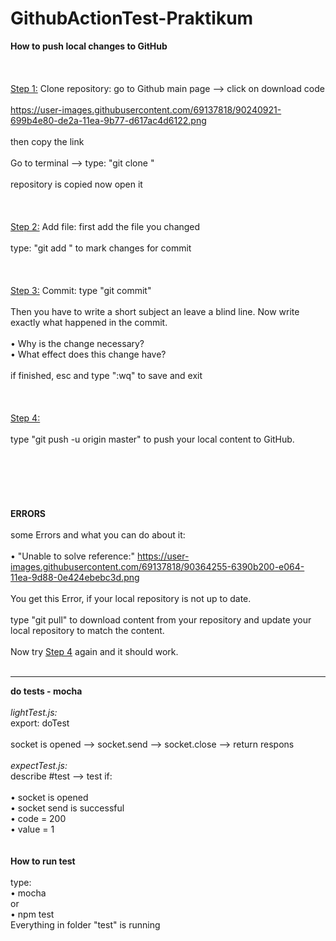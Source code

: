 # GithubActionTest-Praktikum

<b>How to push local changes to GitHub</b>
<br><br>
<br><br>
<ins>Step 1:</ins>
Clone repository:
go to Github main page --> click on download code
<br><br>
https://user-images.githubusercontent.com/69137818/90240921-699b4e80-de2a-11ea-9b77-d617ac4d6122.png
<br><br>
then copy the link
<br><br>
Go to terminal --> type: "git clone <the link you just copied>"
<br><br>
repository is copied now
open it
<br><br> 
<br><br>
<ins>Step 2:</ins>
Add file:
first add the file you changed
<br><br>
type: "git add <your file>" to mark changes for commit
<br><br>
<br><br>
<ins>Step 3:</ins>
Commit:
type "git commit"
<br><br>
Then you have to write a short subject an leave a blind line.
Now write exactly what happened in the commit.
<br><br>
• Why is the change necessary?<br>
• What effect does this change have?
<br><br>
if finished, esc and type ":wq" to save and exit
<br><br>
<br><br>
<ins>Step 4:</ins>
<br><br>
type "git push -u origin master" to push your local content to GitHub.
<br>
<br>
<br>
<br><br>
<br><br>
<b>ERRORS</b>
<br><br>
some Errors and what you can do about it:
<br><br>
• "Unable to solve reference:"
  https://user-images.githubusercontent.com/69137818/90364255-6390b200-e064-11ea-9d88-0e424ebebc3d.png
<br><br>
  You get this Error, if your local repository is not up to date.
<br><br>
  type "git pull" to download content from your repository 
  and update your local repository to match the content.
<br><br>
  Now try <ins>Step 4</ins> again and it should work. 
<br><br>
<hr>
<b>do tests - mocha</b><br><br>
<i>lightTest.js:</i><br>
export: doTest 
<br><br>
socket is opened --> socket.send --> socket.close --> return respons
<br><br>
<i>expectTest.js:</i><br>
describe #test --> test if: <br><br>
• socket is opened<br>
• socket send is successful<br>
• code = 200<br>
• value = 1<br>
<br><br>
<b>How to run test</b><br><br>
type: <br>
• mocha <br>
or <br>
• npm test
<br>
Everything in folder "test" is running
